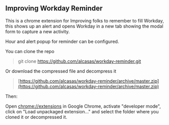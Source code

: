 ## Improving Workday Reminder

This is a chrome extension for Improving folks to remember to fill Workday, this shows up an alert and opens Workday in a new tab showing the modal form to capture a new activity.

Hour and alert popup for reminder can be configured.

You can clone the repo

> git clone https://github.com/alcasas/workday-reminder.git

Or download the compressed file and decompress it

> [https://github.com/alcasas/workday-reminder/archive/master.zip](https://github.com/alcasas/workday-reminder/archive/master.zip)

Then:

Open [chrome://extensions](chrome://extensions) in Google Chrome, activate "developer mode", click on "Load unpackaged extension..." and select the folder where you cloned it or decompressed it.
